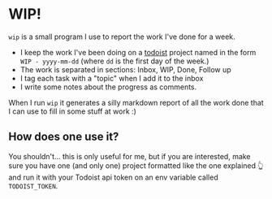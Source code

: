 # WIP!

`wip` is a small program I use to report the work I've done for a week. 

- I keep the work I've been doing on a [todoist][1] project named in the form `WIP - yyyy-mm-dd` (where `dd` is the first day of the week.)
- The work is separated in sections: Inbox, WIP, Done, Follow up
- I tag each task with a "topic" when I add it to the inbox
- I write some notes about the progress as comments.

When I run `wip` it generates a silly markdown report of all the work done that I can use to fill in some stuff at work :)

## How does one use it?

You shouldn't... this is only useful for me, but if you are interested, make sure you have one (and only one) project formatted like the one explained 👆 and run it with your Todoist api token on an env variable called `TODOIST_TOKEN`.

[1]: https://todoist.com

